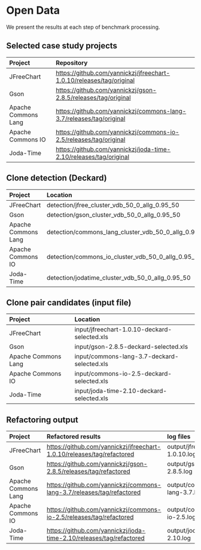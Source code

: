 # Open Data
We present the results at each step of benchmark processing.

## Selected case study projects

| Project            | Repository |
|:-------------------|:-----------|
| JFreeChart         | https://github.com/yannickzj/jfreechart-1.0.10/releases/tag/original |
| Gson               | https://github.com/yannickzj/gson-2.8.5/releases/tag/original |
| Apache Commons Lang| https://github.com/yannickzj/commons-lang-3.7/releases/tag/original |
| Apache Commons IO  | https://github.com/yannickzj/commons-io-2.5/releases/tag/original |
| Joda-Time          | https://github.com/yannickzj/joda-time-2.10/releases/tag/original |

## Clone detection (Deckard)

| Project            | Location   |
|:-------------------|:-----------|
| JFreeChart         | detection/jfree_cluster_vdb_50_0_allg_0.95_50 | 
| Gson               | detection/gson_cluster_vdb_50_0_allg_0.95_50 | 
| Apache Commons Lang| detection/commons_lang_cluster_vdb_50_0_allg_0.95_50 | 
| Apache Commons IO  | detection/commons_io_cluster_vdb_50_0_allg_0.95_50 | 
| Joda-Time          | detection/jodatime_cluster_vdb_50_0_allg_0.95_50 | 

## Clone pair candidates (input file)

| Project            | Location   |
|:-------------------|:-----------|
| JFreeChart         | input/jfreechart-1.0.10-deckard-selected.xls |
| Gson               | input/gson-2.8.5-deckard-selected.xls |
| Apache Commons Lang| input/commons-lang-3.7-deckard-selected.xls |
| Apache Commons IO  | input/commons-io-2.5-deckard-selected.xls |
| Joda-Time          | input/joda-time-2.10-deckard-selected.xls |

## Refactoring output

| Project            | Refactored results | log files |
|:-------------------|:-------------------|:----------|
| JFreeChart         | https://github.com/yannickzj/jfreechart-1.0.10/releases/tag/refactored | output/jfreechart-1.0.10.log |
| Gson               | https://github.com/yannickzj/gson-2.8.5/releases/tag/refactored        |output/gson-2.8.5.log |
| Apache Commons Lang| https://github.com/yannickzj/commons-lang-3.7/releases/tag/refactored  |output/commons-lang-3.7.log |
| Apache Commons IO  | https://github.com/yannickzj/commons-io-2.5/releases/tag/refactored    |output/commons-io-2.5.log |
| Joda-Time          | https://github.com/yannickzj/joda-time-2.10/releases/tag/refactored    |output/jodatime-2.10.log |

